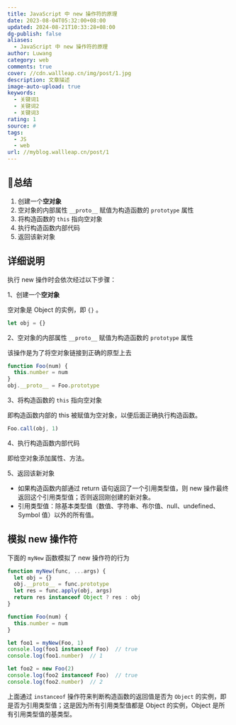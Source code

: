 ```yaml
---
title: JavaScript 中 new 操作符的原理
date: 2023-08-04T05:32:00+08:00
updated: 2024-08-21T10:33:28+08:00
dg-publish: false
aliases:
  - JavaScript 中 new 操作符的原理
author: Luwang
category: web
comments: true
cover: //cdn.wallleap.cn/img/post/1.jpg
description: 文章描述
image-auto-upload: true
keywords:
  - 关键词1
  - 关键词2
  - 关键词3
rating: 1
source: #
tags:
  - JS
  - web
url: //myblog.wallleap.cn/post/1
---
```


## 🎯总结

1. 创建一个**空对象**
2. 空对象的内部属性 `__proto__` 赋值为构造函数的 `prototype` 属性
3. 将构造函数的 `this` 指向空对象
4. 执行构造函数内部代码
5. 返回该新对象

## 详细说明

执行 new 操作时会依次经过以下步骤：

1、创建一个**空对象**

空对象是 Object 的实例，即 `{}` 。

```js
let obj = {}
```

2、空对象的内部属性 `__proto__` 赋值为构造函数的 `prototype` 属性

该操作是为了将空对象链接到正确的原型上去

```js
function Foo(num) {
  this.number = num
}
obj.__proto__ = Foo.prototype
```

3、将构造函数的 `this` 指向空对象

即构造函数内部的 this 被赋值为空对象，以便后面正确执行构造函数。

```js
Foo.call(obj, 1)
```

4、执行构造函数内部代码

即给空对象添加属性、方法。

5、返回该新对象

- 如果构造函数内部通过 return 语句返回了一个引用类型值，则 new 操作最终返回这个引用类型值；否则返回刚创建的新对象。
- 引用类型值：除基本类型值（数值、字符串、布尔值、null、undefined、Symbol 值）以外的所有值。

## 模拟 new 操作符

下面的 `myNew` 函数模拟了 new 操作符的行为

```js
function myNew(func, ...args) {
  let obj = {}
  obj.__proto__ = func.prototype
  let res = func.apply(obj, args)
  return res instanceof Object ? res : obj
}

function Foo(num) {
  this.number = num
}

let foo1 = myNew(Foo, 1)
console.log(foo1 instanceof Foo)  // true
console.log(foo1.number)  // 1

let foo2 = new Foo(2)
console.log(foo2 instanceof Foo)  // true
console.log(foo2.number)  // 2
```

上面通过 `instanceof` 操作符来判断构造函数的返回值是否为 `Object` 的实例，即是否为引用类型值；这是因为所有引用类型值都是 Object 的实例，Object 是所有引用类型值的基类型。
